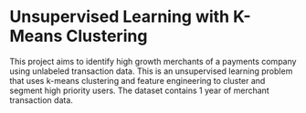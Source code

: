 # Unsupervised Learning with K-Means Clustering

This project aims to identify high growth merchants of a payments company using unlabeled transaction data. This is an unsupervised learning problem that uses k-means clustering and feature engineering to cluster and segment high priority users. The dataset contains 1 year of merchant transaction data. 
